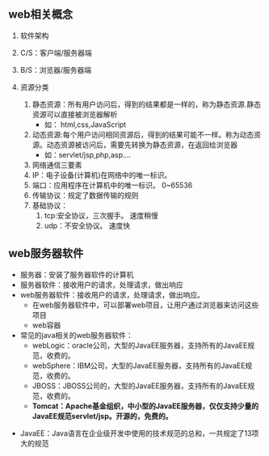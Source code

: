 ## web相关概念

1. 软件架构
  1. C/S：客户端/服务器端
  2. B/S：浏览器/服务器端

  2. 资源分类
     1. 静态资源：所有用户访问后，得到的结果都是一样的，称为静态资源.静态资源可以直接被浏览器解析
        * 如： html,css,JavaScript
     2. 动态资源:每个用户访问相同资源后，得到的结果可能不一样。称为动态资源。动态资源被访问后，需要先转换为静态资源，在返回给浏览器
        * 如：servlet/jsp,php,asp....
     3. 网络通信三要素
       1. IP：电子设备(计算机)在网络中的唯一标识。
       2. 端口：应用程序在计算机中的唯一标识。 0~65536
       3. 传输协议：规定了数据传输的规则
       	1. 基础协议：
       		1. tcp:安全协议，三次握手。 速度稍慢
       		2. udp：不安全协议。 速度快

## web服务器软件

* 服务器：安装了服务器软件的计算机
* 服务器软件：接收用户的请求，处理请求，做出响应
* web服务器软件：接收用户的请求，处理请求，做出响应。
	* 在web服务器软件中，可以部署web项目，让用户通过浏览器来访问这些项目
	* web容器
* 常见的java相关的web服务器软件：
	* webLogic：oracle公司，大型的JavaEE服务器，支持所有的JavaEE规范，收费的。
	* webSphere：IBM公司，大型的JavaEE服务器，支持所有的JavaEE规范，收费的。
	* JBOSS：JBOSS公司的，大型的JavaEE服务器，支持所有的JavaEE规范，收费的。
	* **Tomcat：Apache基金组织，中小型的JavaEE服务器，仅仅支持少量的JavaEE规范servlet/jsp。开源的，免费的。**

- JavaEE：Java语言在企业级开发中使用的技术规范的总和，一共规定了13项大的规范

